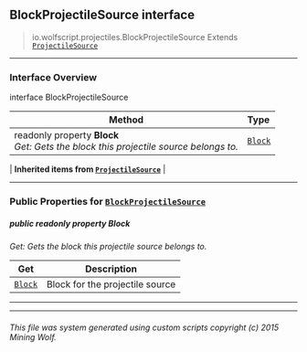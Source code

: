 ## BlockProjectileSource __interface__

>io.wolfscript.projectiles.BlockProjectileSource
>Extends [`ProjectileSource`](ProjectileSource.md)

---

### Interface Overview

interface BlockProjectileSource

Method | Type   
--- | :--- 
 readonly property __Block__ <br> _Get: Gets the block this projectile source belongs to._ | [`Block`](../block/Block.md)
 |
__Inherited items from [`ProjectileSource`](ProjectileSource.md)__ |





---


### Public Properties for [`BlockProjectileSource`](BlockProjectileSource.md)

##### <a id='block'></a>public  readonly property __Block__

_Get: Gets the block this projectile source belongs to._

Get | Description
--- | --- 
[`Block`](../block/Block.md) | Block for the projectile source



---


---


###### This file was system generated using custom scripts copyright (c) 2015 Mining Wolf.
	


